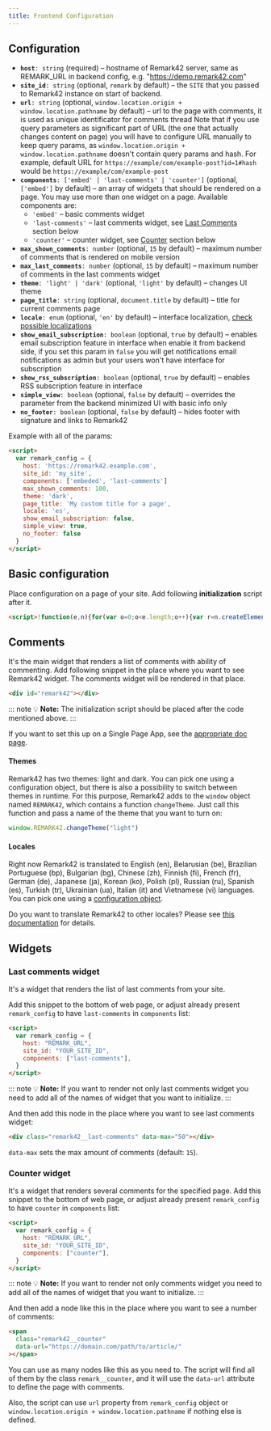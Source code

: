 ```yaml
---
title: Frontend Configuration
---
```


## Configuration

- **`host`**`: string` (required) – hostname of Remark42 server, same as REMARK_URL in backend config, e.g. "https://demo.remark42.com"
- **`site_id`**`: string` (optional, `remark` by default) – the `SITE` that you passed to Remark42 instance on start of backend.
- **`url`**`: string` (optional, `window.location.origin + window.location.pathname` by default) – url to the page with comments, it is used as unique identificator for comments thread
  Note that if you use query parameters as significant part of URL (the one that actually changes content on page) you will have to configure URL manually to keep query params, as `window.location.origin + window.location.pathname` doesn't contain query params and hash. For example, default URL for `https://example/com/example-post?id=1#hash` would be `https://example/com/example-post`
- **`components`**`: ['embed' | 'last-comments' | 'counter']` (optional, `['embed']` by default) – an array of widgets that should be rendered on a page. You may use more than one widget on a page.
  Available components are:
  - `'embed'` – basic comments widget
  - `'last-comments'` – last comments widget, see [Last Comments](#last-comments-widget) section below
  - `'counter'` – counter widget, see [Counter](#counter-widget) section below
- **`max_shown_comments`**`: number` (optional, `15` by default) – maximum number of comments that is rendered on mobile version
- **`max_last_comments`**`: number` (optional, `15` by default) – maximum number of comments in the last comments widget
- **`theme`**`: 'light' | 'dark'` (optional, `'light'` by default) – changes UI theme
- **`page_title`**`: string` (optional, `document.title` by default) – title for current comments page
- **`locale`**`: enum` (optional, `'en'` by default) – interface localization, [check possible localizations](#locales)
- **`show_email_subscription`**`: boolean` (optional, `true` by default) – enables email subscription feature in interface when enable it from backend side, if you set this param in `false` you will get notifications email notifications as admin but your users won't have interface for subscription
- **`show_rss_subscription`**`: boolean` (optional, `true` by default) – enables RSS subscription feature in interface
- **`simple_view`**`: boolean` (optional, `false` by default) – overrides the parameter from the backend minimized UI with basic info only
- **`no_footer`**`: boolean` (optional, `false` by default) – hides footer with signature and links to Remark42

Example with all of the params:

```html
<script>
  var remark_config = {
    host: 'https://remark42.example.com',
    site_id: 'my_site',
    components: ['embeded', 'last-comments']
    max_shown_comments: 100,
    theme: 'dark',
    page_title: 'My custom title for a page',
    locale: 'es',
    show_email_subscription: false,
    simple_view: true,
    no_footer: false
  }
</script>
```

## Basic configuration

Place configuration on a page of your site.
Add following **initialization** script after it.

<!-- prettier-ignore-start -->
```html
<script>!function(e,n){for(var o=0;o<e.length;o++){var r=n.createElement("script"),c=".js",d=n.head||n.body;"noModule"in r?(r.type="module",c=".mjs"):r.async=!0,r.defer=!0,r.src=remark_config.host+"/web/"+e[o]+c,d.appendChild(r)}}(remark_config.components||["embed"],document);</script>
```
<!-- prettier-ignore-end -->

## Comments

It's the main widget that renders a list of comments with ability of commenting.
Add following snippet in the place where you want to see Remark42 widget. The comments widget will be rendered in that place.

```html
<div id="remark42"></div>
```

::: note 💡
**Note:** The initialization script should be placed after the code mentioned above.
:::

If you want to set this up on a Single Page App, see the [appropriate doc page](https://remark42.com/docs/configuration/frontend/spa/).

#### Themes

Remark42 has two themes: light and dark. You can pick one using a configuration object, but there is also a possibility to switch between themes in runtime. For this purpose, Remark42 adds to the `window` object named `REMARK42`, which contains a function `changeTheme`. Just call this function and pass a name of the theme that you want to turn on:

```js
window.REMARK42.changeTheme("light")
```

#### Locales

Right now Remark42 is translated to English (en), Belarusian (be), Brazilian Portuguese (bp), Bulgarian (bg), Chinese (zh), Finnish (fi), French (fr), German (de), Japanese (ja), Korean (ko), Polish (pl), Russian (ru), Spanish (es), Turkish (tr), Ukrainian (ua), Italian (it) and Vietnamese (vi) languages. You can pick one using a [configuration object](https://remark42.com/docs/getting-started/installation/#setup-on-your-website).

Do you want to translate Remark42 to other locales? Please see [this documentation](https://remark42.com/docs/contributing/translations/) for details.

## Widgets

### Last comments widget

It's a widget that renders the list of last comments from your site.

Add this snippet to the bottom of web page, or adjust already present `remark_config` to have `last-comments` in `components` list:

```html
<script>
  var remark_config = {
    host: "REMARK_URL",
    site_id: "YOUR_SITE_ID",
    components: ["last-comments"],
  }
</script>
```

::: note 💡
**Note:** If you want to render not only last comments widget you need to add all of the names of widget that you want to initialize.
:::

And then add this node in the place where you want to see last comments widget:

```html
<div class="remark42__last-comments" data-max="50"></div>
```

`data-max` sets the max amount of comments (default: `15`).

### Counter widget

It's a widget that renders several comments for the specified page.
Add this snippet to the bottom of web page, or adjust already present `remark_config` to have `counter` in `components` list:

```html
<script>
  var remark_config = {
    host: "REMARK_URL",
    site_id: "YOUR_SITE_ID",
    components: ["counter"],
  }
</script>
```

::: note 💡
**Note:** If you want to render not only comments widget you need to add all of the names of widget that you want to initialize.
:::

And then add a node like this in the place where you want to see a number of comments:

```html
<span
  class="remark42__counter"
  data-url="https://domain.com/path/to/article/"
></span>
```

You can use as many nodes like this as you need to. The script will find all of them by the class `remark__counter`, and it will use the `data-url` attribute to define the page with comments.

Also, the script can use `url` property from `remark_config` object or `window.location.origin + window.location.pathname` if nothing else is defined.
